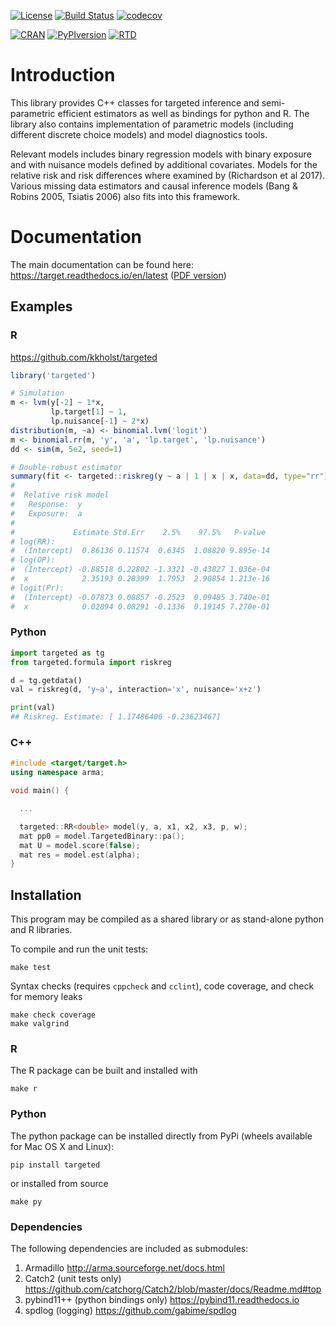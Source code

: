 [![License](https://img.shields.io/badge/License-Apache%202.0-blue.svg)](https://opensource.org/licenses/Apache-2.0)
[![Build Status](https://travis-ci.org/kkholst/target.svg?branch=develop)](https://travis-ci.org/github/kkholst/target/branches)
[![codecov](https://codecov.io/gh/kkholst/target/branch/develop/graph/badge.svg)](https://codecov.io/gh/kkholst/target)

[![CRAN](https://www.r-pkg.org/badges/version-last-release/targeted)](https://CRAN.R-project.org/package=targeted)
[![PyPIversion](https://badge.fury.io/py/targeted.svg)](https://badge.fury.io/py/targeted)
[![RTD](https://readthedocs.org/projects/target/badge/?version=latest&style=flat)](https://target.readthedocs.io/en/latest/)


# Introduction

This library provides C++ classes for targeted inference
and semi-parametric efficient estimators as
well as bindings for python and R. The library also contains
implementation of parametric models (including different discrete
choice models) and model diagnostics tools.

Relevant models includes binary regression models with binary exposure
and with nuisance models defined by additional covariates. Models for
the relative risk and risk differences where examined by (Richardson
et al 2017). Various missing data estimators and causal inference models
(Bang & Robins 2005, Tsiatis 2006) also fits into this framework.

# Documentation

The main documentation can be found here:
https://target.readthedocs.io/en/latest ([PDF version](https://target.readthedocs.io/_/downloads/en/latest/pdf/))


## Examples

### R

https://github.com/kkholst/targeted

```r
library('targeted')

# Simulation
m <- lvm(y[-2] ~ 1*x,
         lp.target[1] ~ 1,
         lp.nuisance[-1] ~ 2*x)
distribution(m, ~a) <- binomial.lvm('logit')
m <- binomial.rr(m, 'y', 'a', 'lp.target', 'lp.nuisance')
dd <- sim(m, 5e2, seed=1)

# Double-robust estimator
summary(fit <- targeted::riskreg(y ~ a | 1 | x | x, data=dd, type="rr"))
#
#  Relative risk model
#   Response:  y
#   Exposure:  a
#
#             Estimate Std.Err    2.5%    97.5%   P-value
# log(RR):
#  (Intercept)  0.86136 0.11574  0.6345  1.08820 9.895e-14
# log(OP):
#  (Intercept) -0.88518 0.22802 -1.3321 -0.43827 1.036e-04
#  x            2.35193 0.28399  1.7953  2.90854 1.213e-16
# logit(Pr):
#  (Intercept) -0.07873 0.08857 -0.2523  0.09485 3.740e-01
#  x            0.02894 0.08291 -0.1336  0.19145 7.270e-01
```

### Python

```python
import targeted as tg
from targeted.formula import riskreg

d = tg.getdata()
val = riskreg(d, 'y~a', interaction='x', nuisance='x+z')

print(val)
## Riskreg. Estimate: [ 1.17486406 -0.23623467]
```

### C++

```cpp
#include <target/target.h>
using namespace arma;

void main() {

  ...

  targeted::RR<double> model(y, a, x1, x2, x3, p, w);
  mat pp0 = model.TargetedBinary::pa();
  mat U = model.score(false);
  mat res = model.est(alpha);
}

```

## Installation

This program may be compiled as a shared library or as stand-alone
python and R libraries.

To compile and run the unit tests:
```
make test
```

Syntax checks (requires ``cppcheck`` and ``cclint``), code coverage,
and check for memory leaks
```
make check coverage
make valgrind
```

### R

The R package can be built and installed with
```
make r
```

### Python

The python package can be installed directly from PyPi (wheels
available for Mac OS X and Linux):
```
pip install targeted
```
or installed from source
```
make py
```

### Dependencies

The following dependencies are included as submodules:

1. Armadillo <http://arma.sourceforge.net/docs.html>
2. Catch2 (unit tests only) <https://github.com/catchorg/Catch2/blob/master/docs/Readme.md#top>
3. pybind11++ (python bindings only) <https://pybind11.readthedocs.io>
4. spdlog (logging) <https://github.com/gabime/spdlog>
